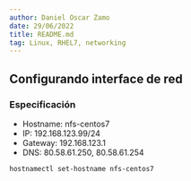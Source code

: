 ```yaml
---
author: Daniel Oscar Zamo
date: 29/06/2022
title: README.md
tag: Linux, RHEL7, networking
---
```


## Configurando interface de red

### Especificación

- Hostname: nfs-centos7
- IP: 192.168.123.99/24
- Gateway: 192.168.123.1
- DNS: 80.58.61.250, 80.58.61.254

```bash
hostnamectl set-hostname nfs-centos7
```
